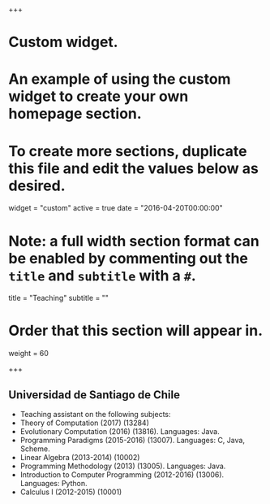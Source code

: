 +++
# Custom widget.
# An example of using the custom widget to create your own homepage section.
# To create more sections, duplicate this file and edit the values below as desired.
widget = "custom"
active = true
date = "2016-04-20T00:00:00"

# Note: a full width section format can be enabled by commenting out the `title` and `subtitle` with a `#`.
title = "Teaching"
subtitle = ""

# Order that this section will appear in.
weight = 60

+++

## Universidad de Santiago de Chile
 
* Teaching assistant on the following subjects:
* Theory of Computation (2017) (13284)
* Evolutionary Computation (2016) (13816). Languages: Java.
* Programming Paradigms (2015-2016) (13007). Languages: C, Java, Scheme.
* Linear Algebra (2013-2014) (10002)
* Programming Methodology (2013) (13005). Languages: Java.
* Introduction to Computer Programming (2012-2016) (13006). Languages: Python.
* Calculus I (2012-2015) (10001)

